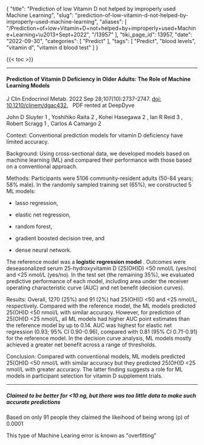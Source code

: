{
    "title": "Prediction of low Vitamin D not helped by improperly used Machine Learning",
    "slug": "prediction-of-low-vitamin-d-not-helped-by-improperly-used-machine-learning",
    "aliases": [
        "/Prediction+of+low+Vitamin+D+not+helped+by+improperly+used+Machine+Learning+\u2013+Sept+2022",
        "/13957"
    ],
    "tiki_page_id": 13957,
    "date": "2022-09-30",
    "categories": [
        "Predict"
    ],
    "tags": [
        "Predict",
        "blood levels",
        "vitamin d",
        "vitamin d blood test"
    ]
}


{{< toc >}} 

---

#### Prediction of Vitamin D Deficiency in Older Adults: The Role of Machine Learning Models

J Clin Endocrinol Metab. 2022 Sep 28;107(10):2737-2747. [doi: 10.1210/clinem/dgac432.](https://doi.org/10.1210/clinem/dgac432.) &nbsp; PDF rented at DeepDyve

John D Sluyter  1 , Yoshihiko Raita  2 , Kohei Hasegawa  2 , Ian R Reid  3 , Robert Scragg  1 , Carlos A Camargo  2

Context: Conventional prediction models for vitamin D deficiency have limited accuracy.

Background: Using cross-sectional data, we developed models based on machine learning (ML) and compared their performance with those based on a conventional approach.

Methods: Participants were 5106 community-resident adults (50-84 years; 58% male). In the randomly sampled training set (65%), we constructed 5 ML models: 

* lasso regression, 

* elastic net regression, 

* random forest, 

* gradient boosted decision tree, and 

* dense neural network. 

The reference model was a **logistic regression model** . Outcomes were deseasonalized serum 25-hydroxyvitamin D (25(OH)D) <50 nmol/L (yes/no) and <25 nmol/L (yes/no). In the test set (the remaining 35%), we evaluated predictive performance of each model, including area under the receiver operating characteristic curve (AUC) and net benefit (decision curves).

Results: Overall, 1270 (25%) and 91 (2%) had 25(OH)D <50 and <25 nmol/L, respectively. Compared with the reference model, the ML models predicted 25(OH)D <50 nmol/L with similar accuracy. However, for prediction of 25(OH)D <25 nmol/L, all ML models had higher AUC point estimates than the reference model by up to 0.14. AUC was highest for elastic net regression (0.93; 95% CI 0.90-0.96), compared with 0.81 (95% CI 0.71-0.91) for the reference model. In the decision curve analysis, ML models mostly achieved a greater net benefit across a range of thresholds.

Conclusion: Compared with conventional models, ML models predicted 25(OH)D <50 nmol/L with similar accuracy but they predicted 25(OH)D <25 nmol/L with greater accuracy. The latter finding suggests a role for ML models in participant selection for vitamin D supplement trials.

---

##### Claimed to be better for <10 ng, but there was too little data to make such accurate predictions

Based on only 91 people they claimed the likeihood of being wrong (p) of 0.0001

This type of Machine Learing error is known as "overfitting"